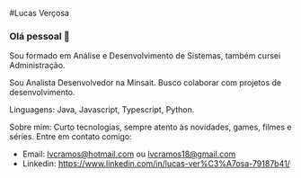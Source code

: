 #Lucas Verçosa

### Olá pessoal 👋

Sou formado em Análise e Desenvolvimento de Sistemas, também cursei Administração.

Sou Analista Desenvolvedor na Minsait.
Busco colaborar com projetos de desenvolvimento.

Linguagens: Java, Javascript, Typescript, Python.

Sobre mim: Curto tecnologias, sempre atento às novidades, games, filmes e séries.
Entre em contato comigo:
- Email: lvcramos@hotmail.com ou lvcramos18@gmail.com
- Linkedin: https://www.linkedin.com/in/lucas-ver%C3%A7osa-79187b41/

